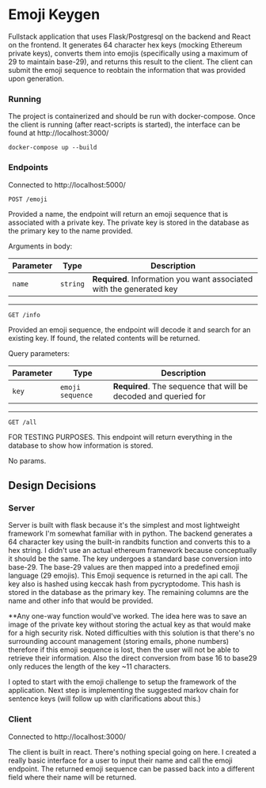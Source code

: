 # Emoji Keygen

Fullstack application that uses Flask/Postgresql on the backend and React on the frontend. It generates 64 character hex keys (mocking Ethereum private keys), converts them into emojis (specifically using a maximum of 29 to maintain base-29), and returns this result to the client. The client can submit the emoji sequence to reobtain the information that was provided upon generation.

### Running

The project is containerized and should be run with docker-compose. Once the client is running (after react-scripts is started), the interface can be found at http://localhost:3000/

```
docker-compose up --build
```

### Endpoints

Connected to http://localhost:5000/

```
POST /emoji
```

Provided a name, the endpoint will return an emoji sequence that is associated with a private key. The private key is stored in the database as the primary key to the name provided.

Arguments in body:

| Parameter | Type     | Description                                                          |
| --------- | -------- | -------------------------------------------------------------------- |
| `name`    | `string` | **Required**. Information you want associated with the generated key |

---

```
GET /info
```

Provided an emoji sequence, the endpoint will decode it and search for an existing key. If found, the related contents will be returned.

Query parameters:

| Parameter | Type             | Description                                                     |
| --------- | ---------------- | --------------------------------------------------------------- |
| `key`     | `emoji sequence` | **Required**. The sequence that will be decoded and queried for |

---

```
GET /all
```

FOR TESTING PURPOSES. This endpoint will return everything in the database to show how information is stored.

No params.

## Design Decisions

### Server

Server is built with flask because it's the simplest and most lightweight framework I'm somewhat familiar with in python. The backend generates a 64 character key using the built-in randbits function and converts this to a hex string. I didn't use an actual ethereum framework because conceptually it should be the same. The key undergoes a standard base conversion into base-29. The base-29 values are then mapped into a predefined emoji language (29 emojis). This Emoji sequence is returned in the api call. The key also is hashed using keccak hash from pycryptodome. This hash is stored in the database as the primary key. The remaining columns are the name and other info that would be provided.

\*\*Any one-way function would've worked. The idea here was to save an image of the private key without storing the actual key as that would make for a high security risk. Noted difficulties with this solution is that there's no surrounding account management (storing emails, phone numbers) therefore if this emoji sequence is lost, then the user will not be able to retrieve their information. Also the direct conversion from base 16 to base29 only reduces the length of the key ~11 characters.

I opted to start with the emoji challenge to setup the framework of the application. Next step is implementing the suggested markov chain for sentence keys (will follow up with clarifications about this.)

### Client

Connected to http://localhost:3000/

The client is built in react. There's nothing special going on here. I created a really basic interface for a user to input their name and call the emoji endpoint. The returned emoji sequence can be passed back into a different field where their name will be returned.
